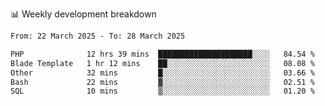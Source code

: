 📊 Weekly development breakdown
<!--START_SECTION:waka-->

```txt
From: 22 March 2025 - To: 28 March 2025

PHP              12 hrs 39 mins  █████████████████████░░░░   84.54 %
Blade Template   1 hr 12 mins    ██░░░░░░░░░░░░░░░░░░░░░░░   08.08 %
Other            32 mins         █░░░░░░░░░░░░░░░░░░░░░░░░   03.66 %
Bash             22 mins         ▓░░░░░░░░░░░░░░░░░░░░░░░░   02.51 %
SQL              10 mins         ▒░░░░░░░░░░░░░░░░░░░░░░░░   01.20 %
```

<!--END_SECTION:waka-->
